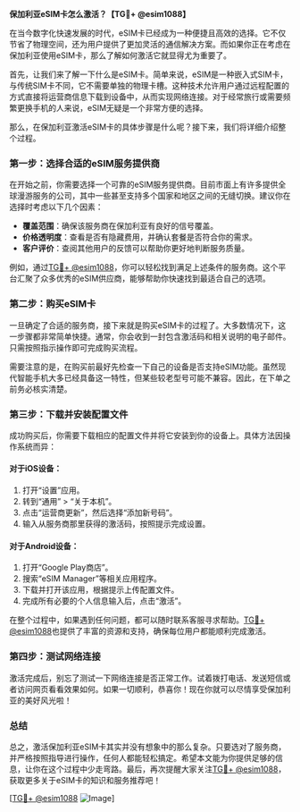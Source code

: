 **保加利亚eSIM卡怎么激活？【TG💪+ @esim1088】**

在当今数字化快速发展的时代，eSIM卡已经成为一种便捷且高效的选择。它不仅节省了物理空间，还为用户提供了更加灵活的通信解决方案。而如果你正在考虑在保加利亚使用eSIM卡，那么了解如何激活它就显得尤为重要了。

首先，让我们来了解一下什么是eSIM卡。简单来说，eSIM是一种嵌入式SIM卡，与传统SIM卡不同，它不需要单独的物理卡槽。这种技术允许用户通过远程配置的方式直接将运营商信息下载到设备中，从而实现网络连接。对于经常旅行或需要频繁更换手机的人来说，eSIM无疑是一个非常方便的选择。

那么，在保加利亚激活eSIM卡的具体步骤是什么呢？接下来，我们将详细介绍整个过程。

### **第一步：选择合适的eSIM服务提供商**
在开始之前，你需要选择一个可靠的eSIM服务提供商。目前市面上有许多提供全球漫游服务的公司，其中一些甚至支持多个国家和地区之间的无缝切换。建议你在选择时考虑以下几个因素：
- **覆盖范围**：确保该服务商在保加利亚有良好的信号覆盖。
- **价格透明度**：查看是否有隐藏费用，并确认套餐是否符合你的需求。
- **客户评价**：查阅其他用户的反馈可以帮助你更好地判断服务质量。

例如，通过[TG💪+ @esim1088](https://t.me/s/esim1088)，你可以轻松找到满足上述条件的服务商。这个平台汇聚了众多优秀的eSIM供应商，能够帮助你快速找到最适合自己的选项。

### **第二步：购买eSIM卡**
一旦确定了合适的服务商，接下来就是购买eSIM卡的过程了。大多数情况下，这一步骤都非常简单快捷。通常，你会收到一封包含激活码和相关说明的电子邮件。只需按照指示操作即可完成购买流程。

需要注意的是，在购买前最好先检查一下自己的设备是否支持eSIM功能。虽然现代智能手机大多已经具备这一特性，但某些较老型号可能不兼容。因此，在下单之前务必核实清楚。

### **第三步：下载并安装配置文件**
成功购买后，你需要下载相应的配置文件并将它安装到你的设备上。具体方法因操作系统而异：

#### **对于iOS设备：**
1. 打开“设置”应用。
2. 转到“通用” > “关于本机”。
3. 点击“运营商更新”，然后选择“添加新号码”。
4. 输入从服务商那里获得的激活码，按照提示完成设置。

#### **对于Android设备：**
1. 打开“Google Play商店”。
2. 搜索“eSIM Manager”等相关应用程序。
3. 下载并打开该应用，根据提示上传配置文件。
4. 完成所有必要的个人信息输入后，点击“激活”。

在整个过程中，如果遇到任何问题，都可以随时联系客服寻求帮助。[TG💪+ @esim1088](https://t.me/s/esim1088)也提供了丰富的资源和支持，确保每位用户都能顺利完成激活。

### **第四步：测试网络连接**
激活完成后，别忘了测试一下网络连接是否正常工作。试着拨打电话、发送短信或者访问网页看看效果如何。如果一切顺利，恭喜你！现在你就可以尽情享受保加利亚的美好风光啦！

### **总结**
总之，激活保加利亚eSIM卡其实并没有想象中的那么复杂。只要选对了服务商，并严格按照指导进行操作，任何人都能轻松搞定。希望本文能为你提供足够的信息，让你在这个过程中少走弯路。最后，再次提醒大家关注[TG💪+ @esim1088](https://t.me/s/esim1088)，获取更多关于eSIM卡的知识和服务推荐吧！

[[TG💪+ @esim1088](https://t.me/s/esim1088) ![Image](https://i.postimg.cc/4NQfJmqS/Snipaste-2025-05-13-00-14-12.png)]